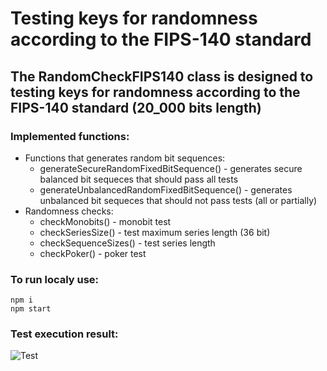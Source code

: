 # Testing keys for randomness according to the FIPS-140 standard

## The **RandomCheckFIPS140** class is designed to testing keys for randomness according to the FIPS-140 standard (20_000 bits length)

### Implemented functions:
- Functions that generates random bit sequences:
    - generateSecureRandomFixedBitSequence() - generates secure balanced bit sequeces that should pass all tests
    - generateUnbalancedRandomFixedBitSequence() - generates unbalanced bit sequeces that should not pass tests (all or partially)
- Randomness checks:
    - checkMonobits() - monobit test 
    - checkSeriesSize() - test maximum series length (36 bit)
    - checkSequenceSizes() - test series length
    - checkPoker() - poker test

### To run localy use:
```npm i``` <br>
```npm start```

### Test execution result:
![](/img/2023-05-21_14-38.png "Test")

